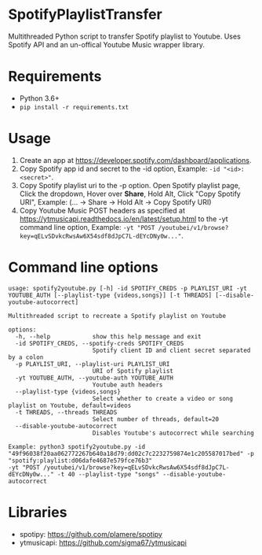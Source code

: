 # SpotifyPlaylistTransfer
Multithreaded Python script to transfer Spotify playlist to Youtube. Uses Spotify API and an un-offical Youtube Music wrapper library.

# Requirements
- Python 3.6+
- ```pip install -r requirements.txt```

# Usage
1. Create an app at https://developer.spotify.com/dashboard/applications.
2. Copy Spotify app id and secret to the -id option, Example: ```-id "<id>:<secret>"```.
3. Copy Spotify playlist uri to the -p option. Open Spotify playlist page, Click the dropdown, Hover over **Share**, Hold Alt, Click "Copy Spotify URI", Example: (... -> Share -> Hold Alt -> Copy Spotify URI)
4. Copy Youtube Music POST headers as specified at https://ytmusicapi.readthedocs.io/en/latest/setup.html to the -yt command line option,
   Example: ```-yt "POST /youtubei/v1/browse?key=qELvSDvkcRwsAw6X54sdf8dJpC7L-dEYcDNy0w..."```.


# Command line options
```
usage: spotify2youtube.py [-h] -id SPOTIFY_CREDS -p PLAYLIST_URI -yt YOUTUBE_AUTH [--playlist-type {videos,songs}] [-t THREADS] [--disable-youtube-autocorrect]

Multithreaded script to recreate a Spotify playlist on Youtube

options:
  -h, --help            show this help message and exit
  -id SPOTIFY_CREDS, --spotify-creds SPOTIFY_CREDS
                        Spotify client ID and client secret separated by a colon
  -p PLAYLIST_URI, --playlist-uri PLAYLIST_URI
                        URI of Spotify playlist
  -yt YOUTUBE_AUTH, --youtube-auth YOUTUBE_AUTH
                        Youtube auth headers
  --playlist-type {videos,songs}
                        Select whether to create a video or song playlist on Youtube, default=videos
  -t THREADS, --threads THREADS
                        Select number of threads, default=20
  --disable-youtube-autocorrect
                        Disables Youtube's autocorrect while searching

Example: python3 spotify2youtube.py -id "49f96038f20aa062772267b640a18d79:dd02c7c2232759874e1c205587017bed" -p "spotify:playlist:d06dafe4687e579fce76b3"
-yt "POST /youtubei/v1/browse?key=qELvSDvkcRwsAw6X54sdf8dJpC7L-dEYcDNy0w..." -t 40 --playlist-type "songs" --disable-youtube-autocorrect
```

# Libraries
- spotipy: https://github.com/plamere/spotipy
- ytmusicapi: https://github.com/sigma67/ytmusicapi
